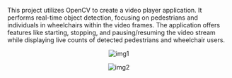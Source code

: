 This project utilizes OpenCV to create a video player application. It performs real-time object detection, focusing on pedestrians and individuals in wheelchairs within the video frames. The application offers features like starting, stopping, and pausing/resuming the video stream while displaying live counts of detected pedestrians and wheelchair users.
<br>

<center>

![img1](https://i.imgur.com/C8liBAC_d.jpg?maxwidth=520&shape=thumb&fidelity=high)

![img2](https://i.imgur.com/ak7mXBC_d.jpg?maxwidth=520&shape=thumb&fidelity=high)

</center>
